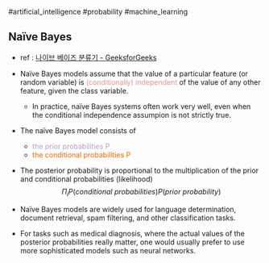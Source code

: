 #artificial_intelligence #probability #machine_learning 
## Naïve Bayes
- ref : [나이브 베이즈 분류기 - GeeksforGeeks](https://www.geeksforgeeks.org/naive-bayes-classifiers/?ref=gcse_outind)
- Naïve Bayes models assume that the value of a particular feature (or random variable) is <font color="#d99694">(conditionally) independent</font> of the value of any other feature, given the class variable. 
	- In practice, naïve Bayes systems often work very well, even when the conditional independence assumpion is not strictly true. 
- The naïve Bayes model consists of
	- <font color="#b2a2c7">the prior probabilities P </font>
	- <font color="#e36c09">the conditional probabilities P</font>
- The posterior probability is proportional to the multiplication of the prior and conditional probabilities (likelihood) $$\Pi_iP(conditional\ probabilities)P(prior\ probability)$$

- Naïve Bayes models are widely used for language determination, document 
retrieval, spam filtering, and other classification tasks. 
- For tasks such as medical diagnosis, where the actual values of the posterior 
probabilities really matter, one would usually prefer to use more sophisticated 
models such as neural networks.